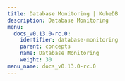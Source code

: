 ```yaml
---
title: Database Monitoring | KubeDB
description: Database Monitoring
menu:
  docs_v0.13.0-rc.0:
    identifier: database-monitoring
    parent: concepts
    name: Database Monitoring
    weight: 30
menu_name: docs_v0.13.0-rc.0
---
```

